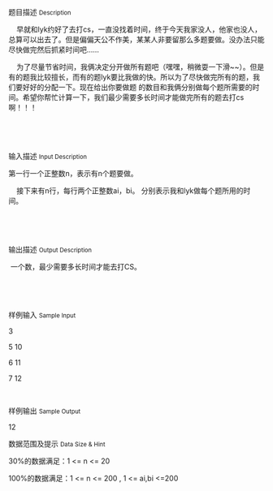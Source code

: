 <div class="panel panel-default">
<div class="area-title">
<span>
题目描述
<small>Description</small>
</span></div>
<div class="panel-body">

<p style="">    <span style="">早就和</span>lyk<span style="">约好了去打</span>cs<span style="">，一直没找着时间，终于今天我家没人，他家也没人，总算可以出去了。但是偏偏天公不作美，某某人非要留那么多题要做。没办法只能尽快做完然后抓紧时间吧……</span></p><p style="">    <span style="">为了尽量节省时间，我俩决定分开做所有题吧（嘿嘿，稍微耍一下滑</span>~~<span style="">）。但是有的题我比较擅长，而有的题</span>lyk<span style="">要比我做的快。所以为了尽快做完所有的题，我们要好好的分配一下。现在给出你要做题</span> <span style="">的数目和我俩分别做每个题所需要的时间。希望你帮忙计算一下，我们最少需要多长时间才能做完所有的题去打</span>cs<span style="">啊！！！</span></p><p><span style=""><br></span></p><p><br></p>

</div>
</div>

<div class="panel panel-default">
<div class="area-title">
<span>
输入描述
<small>Input Description</small>
</span></div>
<div class="panel-body">
<p style=""><span style="">第一行一个正整数</span>n<span style="">，表示有</span>n<span style="">个题要做。</span></p><p style="">    <span style="">接下来有</span>n<span style="">行，每行两个正整数</span>ai<span style="">，</span>bi<span style="">。</span> <span style="">分别表示我和</span>lyk<span style="">做每个题所用的时间。</span></p><p><span style=""><br></span></p><p><br></p>

</div>
</div>
<div  class="panel panel-default">
<div class="area-title">
<span>
输出描述
<small>Output Description</small>
</span></div>
<div class="panel-body">

<p style="white-space: normal;">&nbsp;<span style="font-family: 宋体;">一个数，最少需要多长时间才能去打</span>CS<span style="font-family: 宋体;">。</span></p><p><span style="font-family: 宋体;"><br/></span></p><p><br/></p>

</div>
</div>


<div class="panel panel-default">
<div class="area-title">
<span>
样例输入
<small>Sample Input</small>
</span></div>
<div class="panel-body">
<p style="">3</p><p style="">5 10</p><p style="">6 11</p><p style="">7 12</p><p><br></p>

</div>
</div>

<div class="panel panel-default">
<div class="area-title">
<span>
样例输出
<small>Sample Output</small>
</span></div>
<div class="panel-body">
<p>12</p>

</div>
</div>

<div class="panel panel-default">
<div class="area-title">
<span>
数据范围及提示
<small>Data Size & Hint</small>
</span></div>
<div class="panel-body">
<p style="">30%<span style="">的数据满足：</span>1 &lt;= n &lt;= 20</p><p style="">100%<span style="">的数据满足：</span>1 &lt;= n &lt;= 200 , 1 &lt;= ai,bi &lt;=200</p><p><br></p>
</div>
</div>